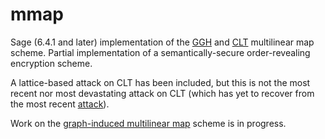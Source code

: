 mmap
====

Sage (6.4.1 and later) implementation of the [GGH](https://eprint.iacr.org/2012/610.pdf) and [CLT](https://eprint.iacr.org/2013/183.pdf) multilinear map scheme.  Partial implementation of a semantically-secure order-revealing encryption scheme.

A lattice-based attack on CLT has been included, but this is not the most recent nor most devastating attack on CLT (which has yet to recover from the most recent [attack](http://eprint.iacr.org/2014/929.pdf)).

Work on the [graph-induced multilinear map](http://eprint.iacr.org/2014/645.pdf) scheme is in progress.